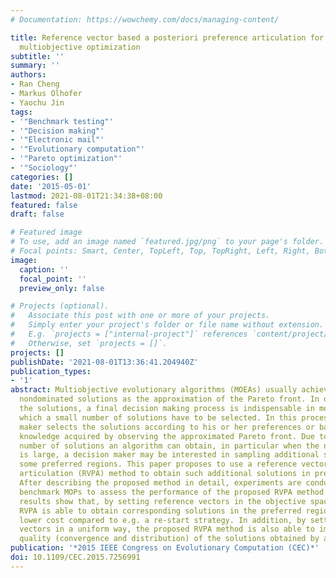 ```yaml
---
# Documentation: https://wowchemy.com/docs/managing-content/

title: Reference vector based a posteriori preference articulation for evolutionary
  multiobjective optimization
subtitle: ''
summary: ''
authors:
- Ran Cheng
- Markus Olhofer
- Yaochu Jin
tags:
- '"Benchmark testing"'
- '"Decision making"'
- '"Electronic mail"'
- '"Evolutionary computation"'
- '"Pareto optimization"'
- '"Sociology"'
categories: []
date: '2015-05-01'
lastmod: 2021-08-01T21:34:38+08:00
featured: false
draft: false

# Featured image
# To use, add an image named `featured.jpg/png` to your page's folder.
# Focal points: Smart, Center, TopLeft, Top, TopRight, Left, Right, BottomLeft, Bottom, BottomRight.
image:
  caption: ''
  focal_point: ''
  preview_only: false

# Projects (optional).
#   Associate this post with one or more of your projects.
#   Simply enter your project's folder or file name without extension.
#   E.g. `projects = ["internal-project"]` references `content/project/deep-learning/index.md`.
#   Otherwise, set `projects = []`.
projects: []
publishDate: '2021-08-01T13:36:41.204940Z'
publication_types:
- '1'
abstract: Multiobjective evolutionary algorithms (MOEAs) usually achieve a set of
  nondominated solutions as the approximation of the Pareto front. In order to utilize
  the solutions, a final decision making process is indispensable in most cases in
  which a small number of solutions have to be selected. In this process a decision
  maker selects the solutions according to his or her preferences or based on the
  knowledge acquired by observing the approximated Pareto front. Due to the limited
  number of solutions an algorithm can obtain, in particular when the number of objectives
  is large, a decision maker may be interested in sampling additional solutions in
  some preferred regions. This paper proposes to use a reference vector based preference
  articulation (RVPA) method to obtain such additional solutions in preferred regions.
  After describing the proposed method in detail, experiments are conducted on six
  benchmark MOPs to assess the performance of the proposed RVPA method. Our empirical
  results show that, by setting reference vectors in the objective space, the proposed
  RVPA is able to obtain corresponding solutions in the preferred regions at a much
  lower cost compared to e.g. a re-start strategy. In addition, by setting the reference
  vectors in a uniform way, the proposed RVPA method is also able to improve the general
  quality (convergence and distribution) of the solutions obtained by an MOEA.
publication: '*2015 IEEE Congress on Evolutionary Computation (CEC)*'
doi: 10.1109/CEC.2015.7256991
---
```

